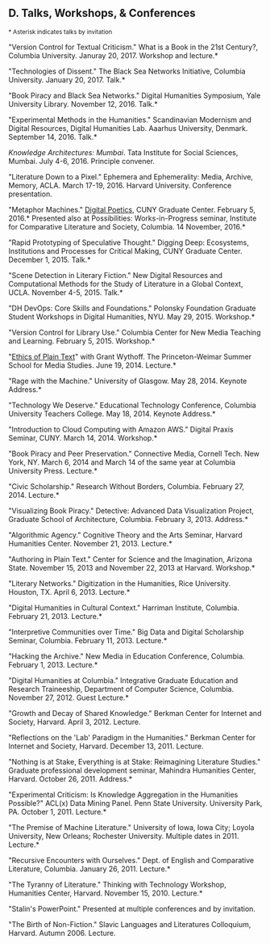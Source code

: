 ## D. Talks, Workshops, & Conferences

<sup>\* Asterisk indicates talks by invitation</sup>

"Version Control for Textual Criticism." What is a Book in the 21st Century?, Columbia University. Januray 20, 2017. Workshop and lecture.\*

"Technologies of Dissent." The Black Sea Networks Initiative, Columbia University. January 20, 2017. Talk.\*

"Book Piracy and Black Sea Networks." Digital Humanities Symposium, Yale
University Library. November 12, 2016. Talk.\*  

"Experimental Methods in the Humanities." Scandinavian Modernism and Digital
Resources, Digital Humanities Lab. Aaarhus University, Denmark. September 14, 2016. Talk.\*  

*Knowledge Architectures: Mumbai*. Tata Institute for Social Sciences, Mumbai.
July 4-6, 2016. Principle convener.  

"Literature Down to a Pixel." Ephemera and Ephemerality: Media, Archive,
Memory, ACLA. March 17-19, 2016. Harvard University. Conference presentation.  

"Metaphor Machines." [Digital
Poetics](http://web.archive.org/web/20160205183731/http://www.gc.cuny.edu/Page-Elements/Academics-Research-Centers-Initiatives/Doctoral-Programs/English/Friday-Forum/Detail?id=34205),
CUNY Graduate Center. February 5, 2016.* Presented also at Possibilities:
Works-in-Progress seminar, Institute for Comparative Literature and Society,
Columbia. 14 November, 2016.\*  

"Rapid Prototyping of Speculative Thought." Digging Deep: Ecosystems, Institutions
and Processes for Critical Making, CUNY Graduate Center. December 1, 2015.
Talk.\*  

"Scene Detection in Literary Fiction." New Digital Resources and Computational
Methods for the Study of Literature in a Global Context, UCLA. November 4-5,
2015. Talk.\*  

"DH DevOps: Core Skills and Foundations." Polonsky Foundation Graduate Student
Workshops in Digital Humanities, NYU. May 29, 2015. Workshop.\*  

"Version Control for Library Use." Columbia Center for New Media Teaching and
Learning. February 5, 2015. Workshop.\*  

"[Ethics of Plain
Text](http://dhcolumbia.github.io/pandoc-workflow/talks/plain-text/slides/presi.slides.html)"
with Grant Wythoff. The Princeton-Weimar Summer School for Media Studies. June
19, 2014. Lecture.\*  

"Rage with the Machine." University of Glasgow. May 28, 2014. Keynote
Address.\*  

"Technology We Deserve." Educational Technology Conference, Columbia
University Teachers College. May 18, 2014. Keynote Address.\*  

"Introduction to Cloud Computing with Amazon AWS." Digital Praxis Seminar,
CUNY. March 14, 2014. Workshop.\*  

"Book Piracy and Peer Preservation." Connective Media, Cornell Tech. New York,
NY. March 6, 2014 and March 14 of the same year at Columbia University Press.
Lecture.\*   

"Civic Scholarship." Research Without Borders, Columbia. February 27, 2014.
Lecture.\*  

"Visualizing Book Piracy." Detective: Advanced Data Visualization Project,
Graduate School of Architecture, Columbia. February 3, 2013.  Address.\*  

"Algorithmic Agency." Cognitive Theory and the Arts Seminar, Harvard
Humanities Center. November 21, 2013. Lecture.\*  

"Authoring in Plain Text." Center for Science and the Imagination, Arizona
State. November 15, 2013 and November 22, 2013 at Harvard. Workshop.\*  

"Literary Networks." Digitization in the Humanities, Rice University. Houston,
TX. April 6, 2013. Lecture.\*  

"Digital Humanities in Cultural Context." Harriman Institute, Columbia.
February 21, 2013. Lecture.\*  

"Interpretive Communities over Time." Big Data and Digital Scholarship
Seminar, Columbia. February 11, 2013. Lecture.\*  

"Hacking the Archive." New Media in Education Conference, Columbia. February
1, 2013. Lecture.\*  

"Digital Humanities at Columbia." Integrative Graduate Education and Research
Traineeship, Department of Computer Science, Columbia. November 27, 2012.
Guest Lecture.\*  

"Growth and Decay of Shared Knowledge." Berkman Center for Internet and
Society, Harvard. April 3, 2012. Lecture.  

"Reflections on the 'Lab' Paradigm in the Humanities." Berkman Center for
Internet and Society, Harvard. December 13, 2011. Lecture.  

"Nothing is at Stake, Everything is at Stake: Reimagining Literature Studies."
Graduate professional development seminar, Mahindra Humanities Center,
Harvard. October 26, 2011. Address.\*  

"Experimental Criticism: Is Knowledge Aggregation in the Humanities Possible?"
ACL(x) Data Mining Panel. Penn State University. University Park, PA. October
1, 2011. Lecture.\*  

"The Premise of Machine Literature." University of Iowa, Iowa City; Loyola
University, New Orleans; Rochester University. Multiple dates in 2011.
Lecture.\*  

"Recursive Encounters with Ourselves." Dept. of English and Comparative
Literature, Columbia. January 26, 2011. Lecture.\*  

"The Tyranny of Literature." Thinking with Technology Workshop, Humanities
Center, Harvard. November 15, 2010. Lecture.\*  

"Stalin's PowerPoint." Presented at multiple conferences and by invitation.  

"The Birth of Non-Fiction." Slavic Languages and Literatures Colloquium,
Harvard. Autumn 2006. Lecture.

